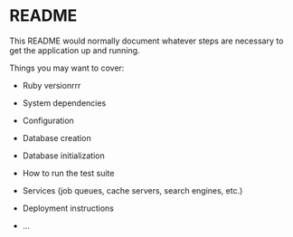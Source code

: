 # README

This README would normally document whatever steps are necessary to get the
application up and running.

Things you may want to cover:


* Ruby versionrrr

* System dependencies

* Configuration

* Database creation

* Database initialization

* How to run the test suite

* Services (job queues, cache servers, search engines, etc.)

* Deployment instructions

* ...
